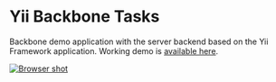 
# Yii Backbone Tasks

Backbone demo application with the server backend based on the Yii Framework application.
Working demo is [available here](http://resurtm.kz/yii-backbone-tasks).

[![Browser shot](https://raw.github.com/resurtm/yii-backbone-tasks/master/browser-shot.png)](http://resurtm.kz/yii-backbone-tasks)
